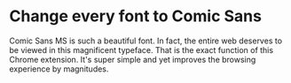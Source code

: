 # Change every font to Comic Sans
Comic Sans MS is such a beautiful font. In fact, the entire web deserves to be viewed in this magnificent typeface. That is the exact function of this Chrome extension. It's super simple and yet improves the browsing experience by magnitudes. 
